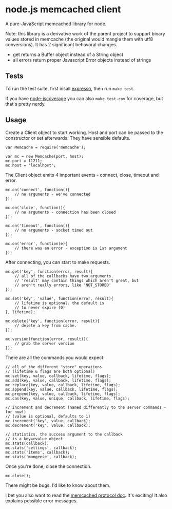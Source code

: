 node.js memcached client
========================

A pure-JavaScript memcached library for node.

Note: this library is a derivative work of the parent project to support binary values stored in memcache (the original would mangle them with utf8 conversions).  It has 2 significant behavoral changes.
* get returns a Buffer object instead of a String object
* all errors return proper Javascript Error objects instead of strings

Tests
-----

To run the test suite, first insall <a href="http://github.com/visionmedia/expresso">expresso</a>,
then run <code>make test</code>.

If you have <a href="http://github.com/visionmedia/node-jscoverage">node-jscoverage</a> you can
also <code>make test-cov</code> for coverage, but that's pretty nerdy.


Usage
-----

Create a Client object to start working.
Host and port can be passed to the constructor or set afterwards.
They have sensible defaults.

	var Memcache = require('memcache');

	var mc = new Memcache(port, host);
	mc.port = 11211;
	mc.host = 'localhost';

The Client object emits 4 important events - connect, close, timeout and error.

	mc.on('connect', function(){
		// no arguments - we've connected
	});

	mc.on('close', function(){
		// no arguments - connection has been closed
	});

	mc.on('timeout', function(){
		// no arguments - socket timed out
	});

	mc.on('error', function(e){
		// there was an error - exception is 1st argument
	});

After connecting, you can start to make requests.

	mc.get('key', function(error, result){
		// all of the callbacks have two arguments.
		// 'result' may contain things which aren't great, but
		// aren't really errors, like 'NOT_STORED'
	});

	mc.set('key', 'value', function(error, result){
		// lifetime is optional. the default is
		// to never expire (0)
	}, lifetime);

	mc.delete('key', function(error, result){
		// delete a key from cache.
	});

	mc.version(function(error, result)){
		// grab the server version
	});


There are all the commands you would expect.

	// all of the different "store" operations
	// (lifetime & flags are both optional)
	mc.set(key, value, callback, lifetime, flags);
	mc.add(key, value, callback, lifetime, flags);
	mc.replace(key, value, callback, lifetime, flags);
	mc.append(key, value, callback, lifetime, flags);
	mc.prepend(key, value, callback, lifetime, flags);
	mc.cas(key, value, unique, callback, lifetime, flags);

	// increment and decrement (named differently to the server commands - for now!)
	// (value is optional, defaults to 1)
	mc.increment('key', value, callback);
	mc.decrement('key', value, callback);

	// statistics. the success argument to the callback
	// is a key=>value object
	mc.stats(callback);
	mc.stats('settings', callback);
	mc.stats('items', callback);
	mc.stats('mongeese', callback);

Once you're done, close the connection.

	mc.close();

There might be bugs. I'd like to know about them.

I bet you also want to read the <a href="http://github.com/memcached/memcached/blob/master/doc/protocol.txt">memcached 
protocol doc</a>. It's exciting! It also explains possible error messages.
